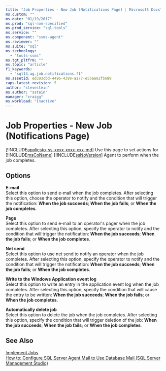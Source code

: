 ```yaml
---
title: "Job Properties - New Job (Notifications Page) | Microsoft Docs"
ms.custom: ""
ms.date: "01/19/2017"
ms.prod: "sql-non-specified"
ms.prod_service: "sql-tools"
ms.service: ""
ms.component: "ssms-agent"
ms.reviewer: ""
ms.suite: "sql"
ms.technology: 
  - "tools-ssms"
ms.tgt_pltfrm: ""
ms.topic: "article"
f1_keywords: 
  - "sql13.ag.job.notifications.f1"
ms.assetid: ed393cbd-4496-4399-a177-e5baa92fb689
caps.latest.revision: 5
author: "stevestein"
ms.author: "sstein"
manager: "craigg"
ms.workload: "Inactive"
---
```

# Job Properties - New Job (Notifications Page)
[!INCLUDE[appliesto-ss-xxxx-xxxx-xxx-md](../../includes/appliesto-ss-xxxx-xxxx-xxx-md.md)]
Use this page to set actions for [!INCLUDE[msCoName](../../includes/msconame_md.md)] [!INCLUDE[ssNoVersion](../../includes/ssnoversion_md.md)] Agent to perform when the job completes.  
  
## Options  
**E-mail**  
Select this option to send e-mail when the job completes. After selecting this option, choose the operator to notify and the condition that will trigger the notification: **When the job succeeds**; **When the job fails**; or **When the job completes**.  
  
**Page**  
Select this option to send e-mail to an operator's pager when the job completes. After selecting this option, specify the operator to notify and the condition that will trigger the notification: **When the job succeeds**; **When the job fails**; or **When the job completes**.  
  
**Net send**  
Select this option to use net send to notify an operator when the job completes. After selecting this option, specify the operator to notify and the condition that will trigger the notification: **When the job succeeds**; **When the job fails**; or **When the job completes**.  
  
**Write to the Windows Application event log**  
Select this option to write an entry in the application event log when the job completes. After selecting this option, specify the condition that will cause the entry to be written: **When the job succeeds**; **When the job fails**; or **When the job completes**.  
  
**Automatically delete job**  
Select this option to delete the job when the job completes. After selecting this option, specify the condition that will trigger deletion of the job: **When the job succeeds**; **When the job fails**; or **When the job completes**.  
  
## See Also  
[Implement Jobs](../../ssms/agent/implement-jobs.md)  
[How to: Configure SQL Server Agent Mail to Use Database Mail (SQL Server Management Studio)](http://msdn.microsoft.com/en-us/4b8b61bd-4bd1-43cd-b6e5-c6ed2e101dce)  
  
